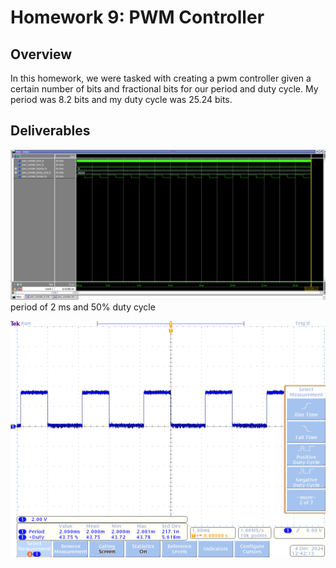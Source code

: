 # Homework 9: PWM Controller

## Overview
In this homework, we were tasked with creating a pwm controller given a certain number of bits and fractional bits for our period and duty cycle. My period was 8.2 bits and my duty cycle was 25.24 bits.

## Deliverables
![testbench](assets/HW9.png)
period of 2 ms and 50% duty cycle

![oscilloscope](assets/HW9_OSC.png)
